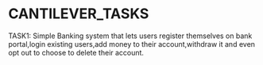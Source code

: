 # CANTILEVER_TASKS 
 TASK1: Simple Banking system that lets users register themselves on bank portal,login existing users,add money to their account,withdraw it and even opt out to choose to delete their account.
